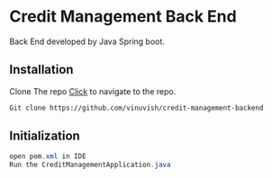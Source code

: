 # Credit Management Back End

Back End developed by Java Spring boot.

## Installation

Clone The repo [Click](https://github.com/vinuvish/credit-management-backend) to navigate to the repo.

```bash
Git clone https://github.com/vinuvish/credit-management-backend
```

## Initialization

```java
open pom.xml in IDE
Run the CreditManagementApplication.java
```
